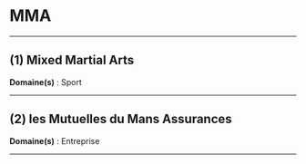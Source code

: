 # MMA

--------------------

## (1) Mixed Martial Arts

**Domaine(s)** : Sport

--------------------

## (2) les Mutuelles du Mans Assurances

**Domaine(s)** : Entreprise

--------------------